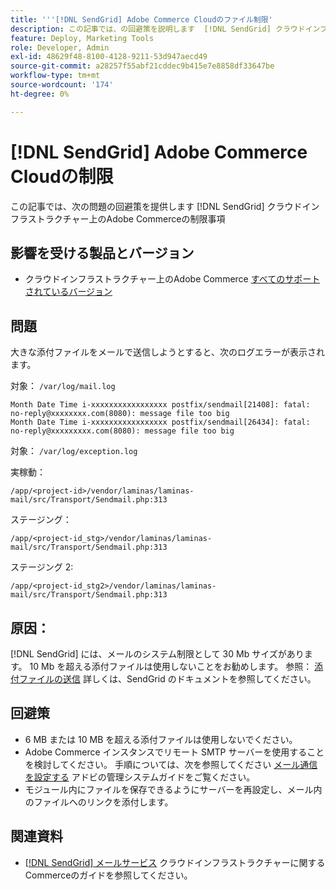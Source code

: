 ```yaml
---
title: '''[!DNL SendGrid] Adobe Commerce Cloudのファイル制限'
description: この記事では、の回避策を説明します  [!DNL SendGrid] クラウドインフラストラクチャー上のAdobe Commerceの制限事項
feature: Deploy, Marketing Tools
role: Developer, Admin
exl-id: 48629f48-8100-4128-9211-53d947aecd49
source-git-commit: a28257f55abf21cddec9b415e7e8858df33647be
workflow-type: tm+mt
source-wordcount: '174'
ht-degree: 0%

---
```


# [!DNL SendGrid] Adobe Commerce Cloudの制限

この記事では、次の問題の回避策を提供します [!DNL SendGrid] クラウドインフラストラクチャー上のAdobe Commerceの制限事項

## 影響を受ける製品とバージョン

* クラウドインフラストラクチャー上のAdobe Commerce [すべてのサポートされているバージョン](https://magento.com/sites/default/files/magento-software-lifecycle-policy.pdf)


## 問題

大きな添付ファイルをメールで送信しようとすると、次のログエラーが表示されます。

対象： `/var/log/mail.log`

```shell
Month Date Time i-xxxxxxxxxxxxxxxxx postfix/sendmail[21408]: fatal: no-reply@xxxxxxxx.com(8080): message file too big
Month Date Time i-xxxxxxxxxxxxxxxxx postfix/sendmail[26434]: fatal: no-reply@xxxxxxxxx.com(8080): message file too big
```

対象： `/var/log/exception.log`

実稼動：

`/app/<project-id>/vendor/laminas/laminas-mail/src/Transport/Sendmail.php:313`

ステージング：

`/app/<project-id_stg>/vendor/laminas/laminas-mail/src/Transport/Sendmail.php:313`

ステージング 2:

`/app/<project-id_stg2>/vendor/laminas/laminas-mail/src/Transport/Sendmail.php:313`

## 原因：

[!DNL SendGrid] には、メールのシステム制限として 30 Mb サイズがあります。 10 Mb を超える添付ファイルは使用しないことをお勧めします。 参照： [添付ファイルの送信](https://docs.sendgrid.com/ui/sending-email/attachments-with-digioh) 詳しくは、SendGrid のドキュメントを参照してください。

## 回避策

* 6 MB または 10 MB を超える添付ファイルは使用しないでください。
* Adobe Commerce インスタンスでリモート SMTP サーバーを使用することを検討してください。 手順については、次を参照してください [メール通信を設定する](https://experienceleague.adobe.com/docs/commerce-admin/systems/communications/email-communications.html) アドビの管理システムガイドをご覧ください。
* モジュール内にファイルを保存できるようにサーバーを再設定し、メール内のファイルへのリンクを添付します。

## 関連資料

* [[!DNL SendGrid] メールサービス](https://experienceleague.adobe.com/docs/commerce-cloud-service/user-guide/project/sendgrid.html) クラウドインフラストラクチャーに関するCommerceのガイドを参照してください。
